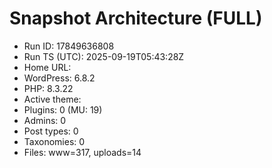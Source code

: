 # Snapshot Architecture (FULL)
- Run ID: 17849636808
- Run TS (UTC): 2025-09-19T05:43:28Z
- Home URL: 
- WordPress: 6.8.2
- PHP: 8.3.22
- Active theme: 
- Plugins: 0 (MU: 19)
- Admins: 0
- Post types: 0
- Taxonomies: 0
- Files: www=317, uploads=14
